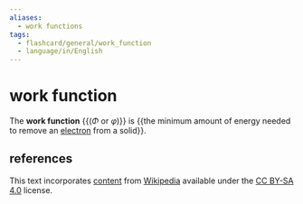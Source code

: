 ```yaml
---
aliases:
  - work functions
tags:
  - flashcard/general/work_function
  - language/in/English
---
```


# work function

The __work function__ {{($\Phi$ or $\varphi$)}} is {{the minimum amount of energy needed to remove an [electron](electron.md) from a solid}}.

## references

This text incorporates [content](https://en.wikipedia.org/wiki/work_function) from [Wikipedia](Wikipedia.md) available under the [CC BY-SA 4.0](https://creativecommons.org/licenses/by-sa/4.0/) license.
